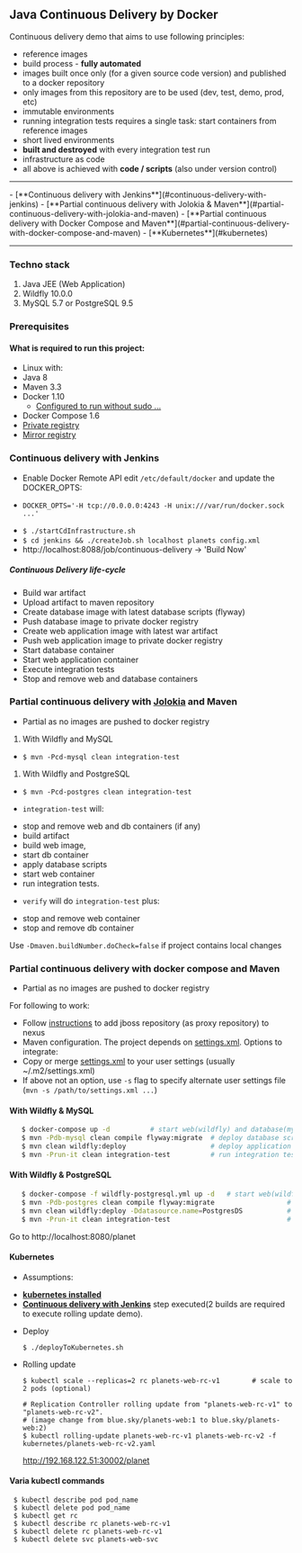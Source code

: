 ## Java Continuous Delivery by Docker

Continuous delivery demo that aims to use following principles:
 - reference images
  - build process - **fully automated**
  - images built once only (for a given source code version) and published to a docker repository
  - only images from this repository are to be used (dev, test, demo, prod, etc)
 - immutable environments
  - running integration tests requires a single task: start containers from reference images
 - short lived environments 
  - **built and destroyed** with every integration test run
 - infrastructure as code 
  - all above is achieved with **code / scripts** (also under version control)

<hr/>
- [**Continuous delivery with Jenkins**](#continuous-delivery-with-jenkins)
- [**Partial continuous delivery with Jolokia & Maven**](#partial-continuous-delivery-with-jolokia-and-maven)
- [**Partial continuous delivery with Docker Compose and Maven**](#partial-continuous-delivery-with-docker-compose-and-maven)
- [**Kubernetes**](#kubernetes)

<hr/>

### Techno stack
 1. Java JEE (Web Application)
 1. Wildfly 10.0.0
 1. MySQL 5.7 or PostgreSQL 9.5

### Prerequisites
#### What is required to run this project:
 - Linux with:
  - Java 8
  - Maven 3.3
  - Docker 1.10
    - [Configured to run without sudo ... ](https://docs.docker.com/engine/installation/ubuntulinux/#create-a-docker-group)
  - Docker Compose 1.6
  - [Private registry](https://github.com/tecris/docker/tree/v16.02.01/registry2/private)
  - [Mirror registry](https://github.com/tecris/docker/tree/v16.02.01/registry2/mirror)

### Continuous delivery with Jenkins
 - Enable Docker Remote API edit `/etc/default/docker` and update the DOCKER_OPTS:
  * `DOCKER_OPTS='-H tcp://0.0.0.0:4243 -H unix:///var/run/docker.sock ...'`
 - `$ ./startCdInfrastructure.sh`
 - `$ cd jenkins && ./createJob.sh localhost planets config.xml`
 - http://localhost:8088/job/continuous-delivery -> 'Build Now'

##### Continuous Delivery life-cycle
 - Build war artifact
 - Upload artifact to maven repository
 - Create database image with latest database scripts (flyway)
 - Push database image to private docker registry
 - Create web application image with latest war artifact
 - Push web application image to private docker registry
 - Start database container
 - Start web application container
 - Execute integration tests
 - Stop and remove web and database containers

### Partial continuous delivery with [Jolokia][1] and Maven

 * Partial as no images are pushed to docker registry

 1. With Wildfly and MySQL
  * `$ mvn -Pcd-mysql clean integration-test`
 1. With Wildfly and PostgreSQL
  * `$ mvn -Pcd-postgres clean integration-test`

 *  `integration-test` will:
  - stop and remove web and db containers (if any)
  - build artifact
  - build web image,
  - start db container
  - apply database scripts
  - start web container
  - run integration tests.
 *  `verify` will do `integration-test` plus:
  - stop and remove web container
  - stop and remove db container
 
Use `-Dmaven.buildNumber.doCheck=false` if project contains local changes

### Partial continuous delivery with docker compose and Maven

* Partial as no images are pushed to docker registry

For following to work:
 - Follow [instructions][3] to add jboss repository (as proxy repository) to nexus
 - Maven configuration. The project depends on [settings.xml][4]. Options to integrate:
  - Copy or merge [settings.xml][4] to your user settings (usually ~/.m2/settings.xml)
  - If above not an option, use `-s` flag to specify alternate user settings file (`mvn -s /path/to/settings.xml ...`)

#### With Wildfly & MySQL
```sh
   $ docker-compose up -d          # start web(wildfly) and database(mysql) containers`
   $ mvn -Pdb-mysql clean compile flyway:migrate  # deploy database scripts
   $ mvn clean wildfly:deploy                     # deploy application
   $ mvn -Prun-it clean integration-test          # run integration tests
```
 
#### With Wildfly & PostgreSQL
```sh
   $ docker-compose -f wildfly-postgresql.yml up -d   # start web(wildfly) and database(postgresql) containers
   $ mvn -Pdb-postgres clean compile flyway:migrate                  # deploy database scripts
   $ mvn clean wildfly:deploy -Ddatasource.name=PostgresDS           # deploy application
   $ mvn -Prun-it clean integration-test                             # run integration tests
```

Go to http://localhost:8080/planet

#### Kubernetes

 * Assumptions: 
  
  - [**kubernetes installed**](https://github.com/tecris/kubernetes/blob/v16.02.02/coreos-libvirt/README.md)
  - [**Continuous delivery with Jenkins**](#continuous-delivery-with-jenkins) step executed(2 builds are required to execute rolling update demo).

 * Deploy

   ```$ ./deployToKubernetes.sh```
   
 * Rolling update
 
   ```
   $ kubectl scale --replicas=2 rc planets-web-rc-v1        # scale to 2 pods (optional)     
   
   # Replication Controller rolling update from "planets-web-rc-v1" to "planets-web-rc-v2".
   # (image change from blue.sky/planets-web:1 to blue.sky/planets-web:2)
   $ kubectl rolling-update planets-web-rc-v1 planets-web-rc-v2 -f kubernetes/planets-web-rc-v2.yaml    
   ```
   http://192.168.122.51:30002/planet


#### Varia kubectl commands
 
   ```
    $ kubectl describe pod pod_name
    $ kubectl delete pod pod_name
    $ kubectl get rc
    $ kubectl describe rc planets-web-rc-v1
    $ kubectl delete rc planets-web-rc-v1
    $ kubectl delete svc planets-web-svc
   ```


[1]:https://github.com/rhuss/docker-maven-plugin
[2]:http://flywaydb.org
[3]:https://github.com/tecris/docker/blob/v3.6/nexus/README.md
[4]:https://github.com/tecris/docker/blob/v3.6/nexus/settings.xml
